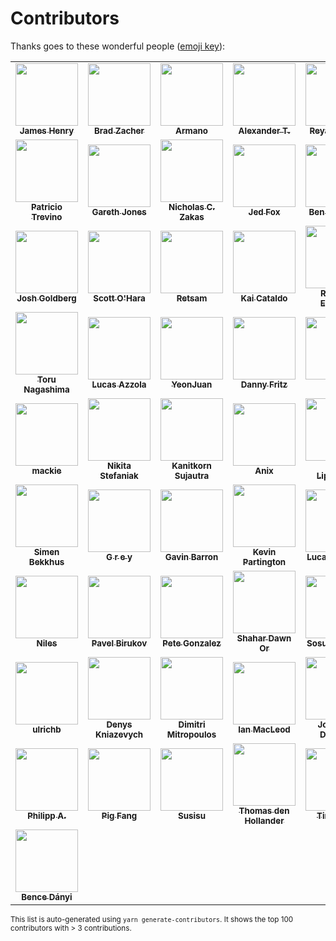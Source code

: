 # Contributors

Thanks goes to these wonderful people ([emoji key](https://github.com/all-contributors/all-contributors#emoji-key)):

<!-- ALL-CONTRIBUTORS-LIST:START - Do not remove or modify this section -->
<!-- prettier-ignore-start -->
<!-- markdownlint-disable -->
<table>
  <tr>
    <td align="center"><a href="https://github.com/JamesHenry"><img src="https://avatars1.githubusercontent.com/u/900523?v=4" width="100px;" alt=""/><br /><sub><b>James Henry</b></sub></a><br /></td>
    <td align="center"><a href="https://github.com/bradzacher"><img src="https://avatars1.githubusercontent.com/u/7462525?v=4" width="100px;" alt=""/><br /><sub><b>Brad Zacher</b></sub></a><br /></td>
    <td align="center"><a href="https://github.com/armano2"><img src="https://avatars1.githubusercontent.com/u/625469?v=4" width="100px;" alt=""/><br /><sub><b>Armano</b></sub></a><br /></td>
    <td align="center"><a href="https://github.com/a-tarasyuk"><img src="https://avatars0.githubusercontent.com/u/509265?v=4" width="100px;" alt=""/><br /><sub><b>Alexander T.</b></sub></a><br /></td>
    <td align="center"><a href="https://github.com/soda0289"><img src="https://avatars1.githubusercontent.com/u/2373964?v=4" width="100px;" alt=""/><br /><sub><b>Reyad Attiyat</b></sub></a><br /></td>
  </tr>
  <tr>
    <td align="center"><a href="https://github.com/weirdpattern"><img src="https://avatars0.githubusercontent.com/u/19519411?v=4" width="100px;" alt=""/><br /><sub><b>Patricio Trevino</b></sub></a><br /></td>
    <td align="center"><a href="https://github.com/G-Rath"><img src="https://avatars2.githubusercontent.com/u/3151613?v=4" width="100px;" alt=""/><br /><sub><b>Gareth Jones</b></sub></a><br /></td>
    <td align="center"><a href="https://github.com/nzakas"><img src="https://avatars3.githubusercontent.com/u/38546?v=4" width="100px;" alt=""/><br /><sub><b>Nicholas C. Zakas</b></sub></a><br /></td>
    <td align="center"><a href="https://github.com/j-f1"><img src="https://avatars2.githubusercontent.com/u/25517624?v=4" width="100px;" alt=""/><br /><sub><b>Jed Fox</b></sub></a><br /></td>
    <td align="center"><a href="https://github.com/uniqueiniquity"><img src="https://avatars1.githubusercontent.com/u/9092011?v=4" width="100px;" alt=""/><br /><sub><b>Ben Lichtman</b></sub></a><br /></td>
  </tr>
  <tr>
    <td align="center"><a href="https://github.com/JoshuaKGoldberg"><img src="https://avatars1.githubusercontent.com/u/3335181?v=4" width="100px;" alt=""/><br /><sub><b>Josh Goldberg</b></sub></a><br /></td>
    <td align="center"><a href="https://github.com/scottohara"><img src="https://avatars3.githubusercontent.com/u/289327?v=4" width="100px;" alt=""/><br /><sub><b>Scott O'Hara</b></sub></a><br /></td>
    <td align="center"><a href="https://github.com/Retsam"><img src="https://avatars0.githubusercontent.com/u/2281166?v=4" width="100px;" alt=""/><br /><sub><b>Retsam</b></sub></a><br /></td>
    <td align="center"><a href="https://github.com/kaicataldo"><img src="https://avatars2.githubusercontent.com/u/7041728?v=4" width="100px;" alt=""/><br /><sub><b>Kai Cataldo</b></sub></a><br /></td>
    <td align="center"><a href="https://github.com/Pajn"><img src="https://avatars1.githubusercontent.com/u/817422?v=4" width="100px;" alt=""/><br /><sub><b>Rasmus Eneman</b></sub></a><br /></td>
  </tr>
  <tr>
    <td align="center"><a href="https://github.com/mysticatea"><img src="https://avatars2.githubusercontent.com/u/1937871?v=4" width="100px;" alt=""/><br /><sub><b>Toru Nagashima</b></sub></a><br /></td>
    <td align="center"><a href="https://github.com/azz"><img src="https://avatars3.githubusercontent.com/u/1297597?v=4" width="100px;" alt=""/><br /><sub><b>Lucas Azzola</b></sub></a><br /></td>
    <td align="center"><a href="https://github.com/yeonjuan"><img src="https://avatars3.githubusercontent.com/u/41323220?v=4" width="100px;" alt=""/><br /><sub><b>YeonJuan</b></sub></a><br /></td>
    <td align="center"><a href="https://github.com/dannyfritz"><img src="https://avatars1.githubusercontent.com/u/315788?v=4" width="100px;" alt=""/><br /><sub><b>Danny Fritz</b></sub></a><br /></td>
    <td align="center"><a href="https://github.com/ikatyang"><img src="https://avatars1.githubusercontent.com/u/8341033?v=4" width="100px;" alt=""/><br /><sub><b>Ika</b></sub></a><br /></td>
  </tr>
  <tr>
    <td align="center"><a href="https://github.com/macklinu"><img src="https://avatars1.githubusercontent.com/u/2344137?v=4" width="100px;" alt=""/><br /><sub><b>mackie</b></sub></a><br /></td>
    <td align="center"><a href="https://github.com/phaux"><img src="https://avatars1.githubusercontent.com/u/1270987?v=4" width="100px;" alt=""/><br /><sub><b>Nikita Stefaniak</b></sub></a><br /></td>
    <td align="center"><a href="https://github.com/lukyth"><img src="https://avatars3.githubusercontent.com/u/7040242?v=4" width="100px;" alt=""/><br /><sub><b>Kanitkorn Sujautra</b></sub></a><br /></td>
    <td align="center"><a href="https://github.com/anikethsaha"><img src="https://avatars1.githubusercontent.com/u/26347874?v=4" width="100px;" alt=""/><br /><sub><b>Anix</b></sub></a><br /></td>
    <td align="center"><a href="https://github.com/ldrick"><img src="https://avatars3.githubusercontent.com/u/3674067?v=4" width="100px;" alt=""/><br /><sub><b>Ricky Lippmann</b></sub></a><br /></td>
  </tr>
  <tr>
    <td align="center"><a href="https://github.com/SimenB"><img src="https://avatars1.githubusercontent.com/u/1404810?v=4" width="100px;" alt=""/><br /><sub><b>Simen Bekkhus</b></sub></a><br /></td>
    <td align="center"><a href="https://github.com/vapurrmaid"><img src="https://avatars0.githubusercontent.com/u/11184711?v=4" width="100px;" alt=""/><br /><sub><b>G r e y</b></sub></a><br /></td>
    <td align="center"><a href="https://github.com/gavinbarron"><img src="https://avatars2.githubusercontent.com/u/7122716?v=4" width="100px;" alt=""/><br /><sub><b>Gavin Barron</b></sub></a><br /></td>
    <td align="center"><a href="https://github.com/platinumazure"><img src="https://avatars0.githubusercontent.com/u/284282?v=4" width="100px;" alt=""/><br /><sub><b>Kevin Partington</b></sub></a><br /></td>
    <td align="center"><a href="https://github.com/duailibe"><img src="https://avatars3.githubusercontent.com/u/1574588?v=4" width="100px;" alt=""/><br /><sub><b>Lucas Duailibe</b></sub></a><br /></td>
  </tr>
  <tr>
    <td align="center"><a href="https://github.com/Validark"><img src="https://avatars2.githubusercontent.com/u/15217173?v=4" width="100px;" alt=""/><br /><sub><b>Niles</b></sub></a><br /></td>
    <td align="center"><a href="https://github.com/pablobirukov"><img src="https://avatars2.githubusercontent.com/u/1861546?v=4" width="100px;" alt=""/><br /><sub><b>Pavel Birukov </b></sub></a><br /></td>
    <td align="center"><a href="https://github.com/octogonz"><img src="https://avatars0.githubusercontent.com/u/4673363?v=4" width="100px;" alt=""/><br /><sub><b>Pete Gonzalez</b></sub></a><br /></td>
    <td align="center"><a href="https://github.com/mightyiam"><img src="https://avatars2.githubusercontent.com/u/635591?v=4" width="100px;" alt=""/><br /><sub><b>Shahar Dawn Or</b></sub></a><br /></td>
    <td align="center"><a href="https://github.com/sosukesuzuki"><img src="https://avatars1.githubusercontent.com/u/14838850?v=4" width="100px;" alt=""/><br /><sub><b>Sosuke Suzuki</b></sub></a><br /></td>
  </tr>
  <tr>
    <td align="center"><a href="https://github.com/ulrichb"><img src="https://avatars3.githubusercontent.com/u/388796?v=4" width="100px;" alt=""/><br /><sub><b>ulrichb</b></sub></a><br /></td>
    <td align="center"><a href="https://github.com/webschik"><img src="https://avatars2.githubusercontent.com/u/1665314?v=4" width="100px;" alt=""/><br /><sub><b>Denys Kniazevych</b></sub></a><br /></td>
    <td align="center"><a href="https://github.com/dimitropoulos"><img src="https://avatars2.githubusercontent.com/u/15232461?v=4" width="100px;" alt=""/><br /><sub><b>Dimitri Mitropoulos</b></sub></a><br /></td>
    <td align="center"><a href="https://github.com/nevir"><img src="https://avatars1.githubusercontent.com/u/41373?v=4" width="100px;" alt=""/><br /><sub><b>Ian MacLeod</b></sub></a><br /></td>
    <td align="center"><a href="https://github.com/jonathanrdelgado"><img src="https://avatars2.githubusercontent.com/u/1841149?v=4" width="100px;" alt=""/><br /><sub><b>Jonathan Delgado</b></sub></a><br /></td>
  </tr>
  <tr>
    <td align="center"><a href="https://github.com/flying-sheep"><img src="https://avatars0.githubusercontent.com/u/291575?v=4" width="100px;" alt=""/><br /><sub><b>Philipp A.</b></sub></a><br /></td>
    <td align="center"><a href="https://github.com/g-plane"><img src="https://avatars1.githubusercontent.com/u/17216317?v=4" width="100px;" alt=""/><br /><sub><b>Pig Fang</b></sub></a><br /></td>
    <td align="center"><a href="https://github.com/susisu"><img src="https://avatars0.githubusercontent.com/u/2443491?v=4" width="100px;" alt=""/><br /><sub><b>Susisu</b></sub></a><br /></td>
    <td align="center"><a href="https://github.com/ThomasdenH"><img src="https://avatars0.githubusercontent.com/u/3889750?v=4" width="100px;" alt=""/><br /><sub><b>Thomas den Hollander</b></sub></a><br /></td>
    <td align="center"><a href="https://github.com/timkraut"><img src="https://avatars2.githubusercontent.com/u/509669?v=4" width="100px;" alt=""/><br /><sub><b>Tim Kraut</b></sub></a><br /></td>
  </tr>
  <tr>
    <td align="center"><a href="https://github.com/madbence"><img src="https://avatars2.githubusercontent.com/u/296735?v=4" width="100px;" alt=""/><br /><sub><b>Bence Dányi</b></sub></a><br /></td>
  </tr>
</table>

<!-- markdownlint-enable -->
<!-- prettier-ignore-end -->
<!-- ALL-CONTRIBUTORS-LIST:END -->

<sup>This list is auto-generated using `yarn generate-contributors`. It shows the top 100 contributors with > 3 contributions.</sup>

